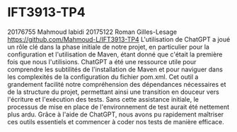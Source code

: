 # IFT3913-TP4
20176755 Mahmoud labidi
20175122 Roman Gilles-Lesage
https://github.com/Mahmoud-L/IFT3913-TP4
L'utilisation de ChatGPT a joué un rôle clé dans la phase initiale de notre projet, en particulier pour la configuration et l'utilisation de Maven, étant donné que c'était la première fois que nous l'utilisions. ChatGPT a été une ressource utile pour comprendre les subtilités de l'installation de Maven et pour naviguer dans les complexités de la configuration du fichier pom.xml. Cet outil a grandement facilité notre compréhension des dépendances nécessaires et de la structure du projet, permettant ainsi une transition en douceur vers l'écriture et l'exécution des tests. Sans cette assistance initiale, le processus de mise en place de l'environnement de test aurait été nettement plus ardu. Grâce à l'aide de ChatGPT, nous avons pu rapidement maîtriser ces outils essentiels et commencer à coder nos tests de manière efficace.
